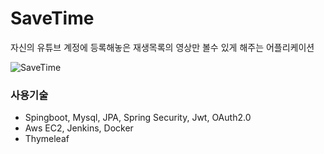 # SaveTime
자신의 유튜브 계정에 등록해놓은 재생목록의 영상만 볼수 있게 해주는 어플리케이션

![SaveTime](https://github.com/Mkw-k/SaveTime/assets/71166672/6b85d3c9-1950-49d8-a360-0b1162577d74)

### 사용기술
- Spingboot, Mysql, JPA, Spring Security, Jwt, OAuth2.0
- Aws EC2, Jenkins, Docker
- Thymeleaf

 
